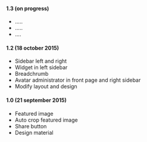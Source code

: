 #### 1.3 (on progress)
- .....
- .....
- ....

#### 1.2 (18 october 2015)
- Sidebar left and right
- Widget in left sidebar
- Breadchrumb
- Avatar administrator in front page and right sidebar 
- Modify layout and design

#### 1.0 (21 september 2015)
- Featured image
- Auto crop featured image
- Share button
- Design material
